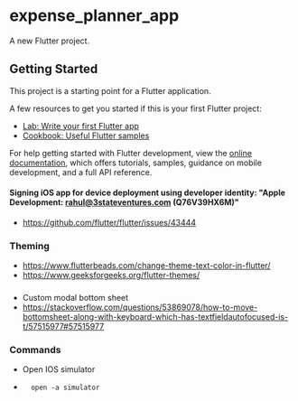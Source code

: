 # expense_planner_app

A new Flutter project.

## Getting Started

This project is a starting point for a Flutter application.

A few resources to get you started if this is your first Flutter project:

- [Lab: Write your first Flutter app](https://docs.flutter.dev/get-started/codelab)
- [Cookbook: Useful Flutter samples](https://docs.flutter.dev/cookbook)

For help getting started with Flutter development, view the
[online documentation](https://docs.flutter.dev/), which offers tutorials,
samples, guidance on mobile development, and a full API reference.


#### Signing iOS app for device deployment using developer identity: "Apple Development: rahul@3stateventures.com (Q76V39HX6M)"
-   https://github.com/flutter/flutter/issues/43444

### Theming
-   https://www.flutterbeads.com/change-theme-text-color-in-flutter/
-   https://www.geeksforgeeks.org/flutter-themes/

###
-   Custom modal bottom sheet
-   https://stackoverflow.com/questions/53869078/how-to-move-bottomsheet-along-with-keyboard-which-has-textfieldautofocused-is-t/57515977#57515977

### Commands
-   Open IOS simulator
-       open -a simulator
